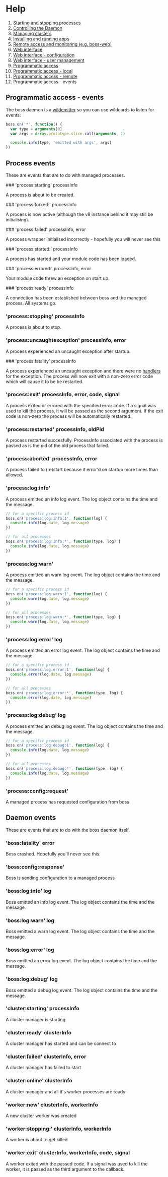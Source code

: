 # Help

1. [Starting and stopping processes](processes.md)
1. [Controlling the Daemon](daemon.md)
1. [Managing clusters](clusters.md)
1. [Installing and running apps](apps.md)
1. [Remote access and monitoring (e.g. boss-web)](remote.md)
1. [Web interface](web.md)
1. [Web interface - configuration](web-config.md)
1. [Web interface - user management](web-users.md)
1. [Programmatic access](programmatic-access.md)
1. [Programmatic access - local](programmatic-access-local.md)
1. [Programmatic access - remote](programmatic-access-remote.md)
1. Programmatic access - events

## Programmatic access - events

The boss daemon is a [wildemitter](https://github.com/HenrikJoreteg/wildemitter) so you can use wildcards to listen for events:

```javascript
boss.on('*', function() {
  var type = arguments[0]
  var args = Array.prototype.slice.call(arguments, 1)

  console.info(type, 'emitted with args', args)
})
```

## Process events

These are events that are to do with managed processes.

### 'process:starting' processInfo

A process is about to be created.

### 'process:forked:' processInfo

A process is now active (although the v8 instance behind it may still be initialising).

### 'process:failed' processInfo, error

A process wrapper initialised incorrectly - hopefully you will never see this

### 'process:started:' processInfo

A process has started and your module code has been loaded.

### 'process:errored:' processInfo, error

Your module code threw an exception on start up.

### 'process:ready' processInfo

A connection has been established between boss and the managed process. All systems go.

### 'process:stopping' processInfo

A process is about to stop.

### 'process:uncaughtexception' processInfo, error

A process experienced an uncaught exception after startup.

### 'process:fatality' processInfo

A process experienced an uncaught exception and there were no [handlers](http://nodejs.org/api/process.html#process_event_uncaughtexception) for the exception.  The process will now exit with a non-zero error code which will cause it to be be restarted.

### 'process:exit' processInfo, error, code, signal

A process exited or errored with the specified error code.  If a signal was used to kill the process, it will be passed as the second argument.  If the exit code is non-zero the process will be automatically restarted.

### 'process:restarted' processInfo, oldPid

A process restarted succesfully.  ProcessInfo associated with the process is passed as is the pid of the old process that failed.

### 'process:aborted' processInfo, error

A process failed to (re)start because it error'd on startup more times than allowed.

### 'process:log:info'

A process emitted an info log event.  The log object contains the time and the message.

```javascript
// for a specific process id
boss.on('process:log:info:1', function(log) {
  console.info(log.date, log.message)
})

// for all processes
boss.on('process:log:info:*', function(type, log) {
  console.info(log.date, log.message)
})
```

### 'process:log:warn'

A process emitted an warn log event.  The log object contains the time and the message.

```javascript
// for a specific process id
boss.on('process:log:warn:1', function(log) {
  console.warn(log.date, log.message)
})

// for all processes
boss.on('process:log:warn:*', function(type, log) {
  console.warn(log.date, log.message)
})
```

### 'process:log:error' log

A process emitted an error log event.  The log object contains the time and the message.

```javascript
// for a specific process id
boss.on('process:log:error:1', function(log) {
  console.error(log.date, log.message)
})

// for all processes
boss.on('process:log:error:*', function(type, log) {
  console.error(log.date, log.message)
})
```

### 'process:log:debug' log

A process emitted an debug log event.  The log object contains the time and the message.

```javascript
// for a specific process id
boss.on('process:log:debug:1', function(log) {
  console.info(log.date, log.message)
})

// for all processes
boss.on('process:log:debug:*', function(type, log) {
  console.info(log.date, log.message)
})
```

### 'process:config:request'

A managed process has requested configuration from boss

## Daemon events

These are events that are to do with the boss daemon itself.

### 'boss:fatality' error

Boss crashed. Hopefully you'll never see this.

### 'boss:config:response'

Boss is sending configuration to a managed process

### 'boss:log:info' log

Boss emitted an info log event. The log object contains the time and the message.

### 'boss:log:warn' log

Boss emitted a warn log event. The log object contains the time and the message.

### 'boss:log:error' log

Boss emitted an error log event. The log object contains the time and the message.

### 'boss:log:debug' log

Boss emitted a debug log event.  The log object contains the time and the message.

### 'cluster:starting' processInfo

A cluster manager is starting

### 'cluster:ready' clusterInfo

A cluster manager has started and can be connect to

### 'cluster:failed' clusterInfo, error

A cluster manager has failed to start

### 'cluster:online' clusterInfo

A cluster manager and all it's worker processes are ready

### 'worker:new' clusterInfo, workerInfo

A new cluster worker was created

### 'worker:stopping:' clusterInfo, workerInfo

A worker is about to get killed

### 'worker:exit' clusterInfo, workerInfo, code, signal

A worker exited with the passed code. If a signal was used to kill the worker, it is passed as the third argument to the callback.
